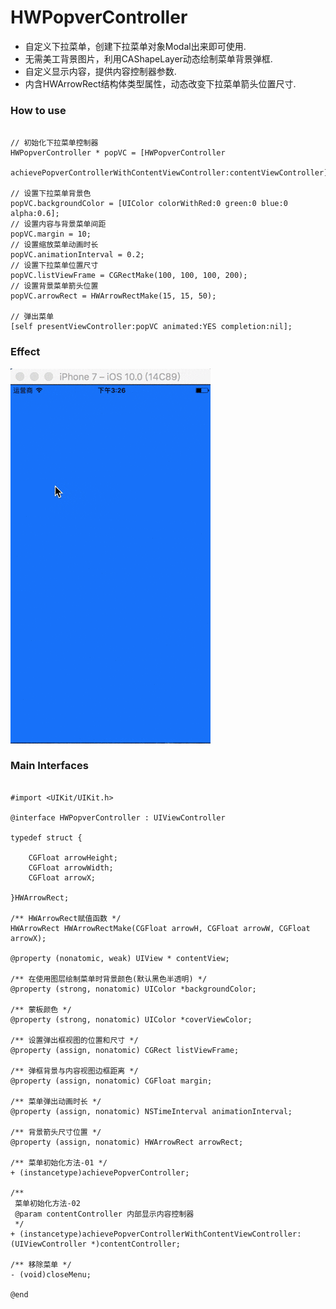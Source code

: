 # HWPopverController
+ 自定义下拉菜单，创建下拉菜单对象Modal出来即可使用.
+ 无需美工背景图片，利用CAShapeLayer动态绘制菜单背景弹框.
+ 自定义显示内容，提供内容控制器参数.
+ 内含HWArrowRect结构体类型属性，动态改变下拉菜单箭头位置尺寸.

### How to use 
```objc

// 初始化下拉菜单控制器
HWPopverController * popVC = [HWPopverController
                                  achievePopverControllerWithContentViewController:contentViewController];

// 设置下拉菜单背景色
popVC.backgroundColor = [UIColor colorWithRed:0 green:0 blue:0 alpha:0.6];
// 设置内容与背景菜单间距
popVC.margin = 10;
// 设置缩放菜单动画时长
popVC.animationInterval = 0.2;
// 设置下拉菜单位置尺寸
popVC.listViewFrame = CGRectMake(100, 100, 100, 200);
// 设置背景菜单箭头位置
popVC.arrowRect = HWArrowRectMake(15, 15, 50);

// 弹出菜单
[self presentViewController:popVC animated:YES completion:nil];
```

### Effect
![](https://github.com/IMLoser/HWPopverController/blob/master/HWPopverDemo/自定义下拉菜单/HWPopverController.gif)

### Main Interfaces
```objc

#import <UIKit/UIKit.h>

@interface HWPopverController : UIViewController

typedef struct {
    
    CGFloat arrowHeight;
    CGFloat arrowWidth;
    CGFloat arrowX;
    
}HWArrowRect;

/** HWArrowRect赋值函数 */
HWArrowRect HWArrowRectMake(CGFloat arrowH, CGFloat arrowW, CGFloat arrowX);

@property (nonatomic, weak) UIView * contentView;

/** 在使用图层绘制菜单时背景颜色(默认黑色半透明) */
@property (strong, nonatomic) UIColor *backgroundColor;

/** 蒙板颜色 */
@property (strong, nonatomic) UIColor *coverViewColor;

/** 设置弹出框视图的位置和尺寸 */
@property (assign, nonatomic) CGRect listViewFrame;

/** 弹框背景与内容视图边框距离 */
@property (assign, nonatomic) CGFloat margin;

/** 菜单弹出动画时长 */
@property (assign, nonatomic) NSTimeInterval animationInterval;

/** 背景箭头尺寸位置 */
@property (assign, nonatomic) HWArrowRect arrowRect;

/** 菜单初始化方法-01 */
+ (instancetype)achievePopverController;

/**
 菜单初始化方法-02
 @param contentController 内部显示内容控制器
 */
+ (instancetype)achievePopverControllerWithContentViewController:(UIViewController *)contentController;

/** 移除菜单 */
- (void)closeMenu;

@end

```
